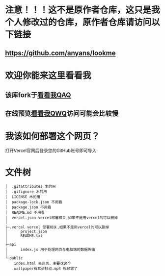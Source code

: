 # 注意！！！这不是原作者仓库，这只是我个人修改过的仓库，原作者仓库请访问以下链接
## https://github.com/anyans/lookme

# 欢迎你能来这里看看我
## 该库fork于[看看我QAQ](https://github.com/anyans/lookme)
## 在线预览[看看我QWQ](https://lookme.nootfond.top/)访问可能会比较慢
# 我该如何部署这个网页？
打开Vercel官网后登录您的GitHub账号即可导入
# 文件树
	│  .gitattributes 木的用
	│  .gitignore 木的用
	│  LICENSE 木的用
	│  package-lock.json 不用看
	│  package.json 不用看
	│  README.md 不用看
	│  vercel.json vercel部署相关,如果不是用vercel的可以删掉
	│  
	├─.vercel vercel 部署相关,如果不是用vercel的可以删掉
	│      project.json 
	│      README.txt
	│      
	├─api 
	│      index.js 用于处理网页与电脑端的数据传输
	│      
	└─public
	    index.html 主网页，主要改这个
	    wallpaper有耳朵抖动.mp4 视频罢了


